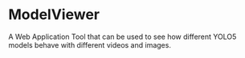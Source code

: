 # ModelViewer
A Web Application Tool that can be used to see how different YOLO5 models behave with different videos and images.

